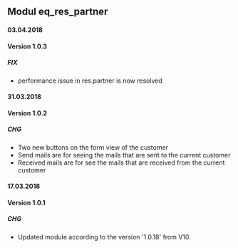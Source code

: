 ## Modul eq_res_partner

#### 03.04.2018
#### Version 1.0.3
##### FIX
- performance issue in res.partner is now resolved


#### 31.03.2018
#### Version 1.0.2
##### CHG
- Two new buttons on the form view of the customer
- Send mails are for seeing the mails that are sent to the current customer
- Received mails are for see the mails that are received from the current customer

#### 17.03.2018
#### Version 1.0.1
##### CHG
- Updated module according to the version '1.0.18' from V10.
